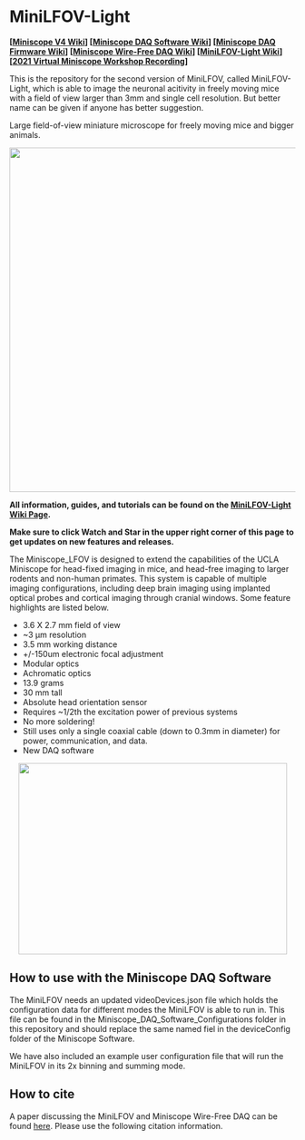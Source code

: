 # MiniLFOV-Light

**[[Miniscope V4 Wiki](https://github.com/Aharoni-Lab/Miniscope-v4/wiki)] [[Miniscope DAQ Software Wiki](https://github.com/Aharoni-Lab/Miniscope-DAQ-QT-Software/wiki)] [[Miniscope DAQ Firmware Wiki](https://github.com/Aharoni-Lab/Miniscope-DAQ-Cypress-firmware/wiki)] [[Miniscope Wire-Free DAQ Wiki](https://github.com/Aharoni-Lab/Miniscope-Wire-Free-DAQ/wiki)] [[MiniLFOV-Light Wiki](https://github.com/Aharoni-Lab/Miniscope-LFOV/wiki)][[2021 Virtual Miniscope Workshop Recording](https://sites.google.com/metacell.us/miniscope-workshop-2021)]**

This is the repository for the second version of MiniLFOV, called MiniLFOV-Light, which is able to image the neuronal acitivity in freely moving mice with a field of view larger than 3mm and single cell resolution. But better name can be given if anyone has better suggestion.

Large field-of-view miniature microscope for freely moving mice and bigger animals. 
<p align="center">
  <img align="center" width="510" height="607" src="https://github.com/Aharoni-Lab/MiniLFOV-Light/blob/main/img/Fig1-v14_A1.png">
</p>
<p dir="auto"><strong>All information, guides, and tutorials can be found on the <a href="https://github.com/Aharoni-Lab/Miniscope-LFOV/wiki">MiniLFOV-Light Wiki Page</a>.</strong></p>
<p dir="auto"><strong>Make sure to click Watch and Star in the upper right corner of this page to get updates on new features and releases.</strong></p>
<p align="center" dir="auto">
<p dir="auto">The Miniscope_LFOV is designed to extend the capabilities of the UCLA Miniscope for head-fixed imaging in mice, and head-free imaging to larger rodents and non-human primates. This system is capable of multiple imaging configurations, including deep brain imaging using implanted optical probes and cortical imaging through cranial windows. Some feature highlights are listed below.</p>
<ul dir="auto">
<li>3.6 X 2.7 mm field of view</li>
<li>~3 µm resolution</li>
<li>3.5 mm working distance</li>
<li>+/-150um electronic focal adjustment</li>
<li>Modular optics</li>
<li>Achromatic optics</li>
<li>13.9 grams</li>
<li>30 mm tall</li>
<li>Absolute head orientation sensor</li>
<li>Requires ~1/2th the excitation power of previous systems</li>
<li>No more soldering!</li>
<li>Still uses only a single coaxial cable (down to 0.3mm in diameter) for power, communication, and data.</li>
<li>New DAQ software</li>
</ul>
<p align="center">
  <img align="center" width="473" height="337" src="https://github.com/Aharoni-Lab/MiniLFOV-Light/blob/main/img/Fig1-v14_A3.png">
</p>

## How to use with the Miniscope DAQ Software
The MiniLFOV needs an updated videoDevices.json file which holds the configuration data for different modes the MiniLFOV is able to run in. This file can be found in the Miniscope_DAQ_Software_Configurations folder in this repository and should replace the same named fiel in the deviceConfig folder of the Miniscope Software.

We have also included an example user configuration file that will run the MiniLFOV in its 2x binning and summing mode.

## How to cite
A paper discussing the MiniLFOV and Miniscope Wire-Free DAQ can be found [here](https://www.science.org/doi/10.1126/sciadv.adg3918). Please use the following citation information.
